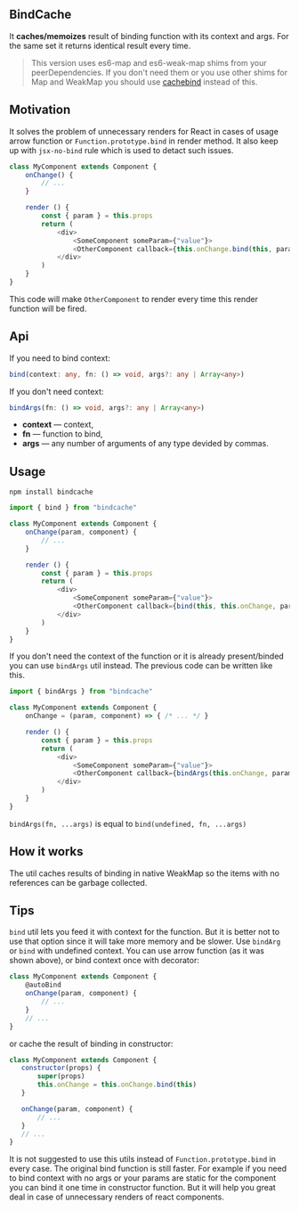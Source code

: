## BindCache ##

It **caches/memoizes** result of binding function with its context and args. For the same set it returns identical result every time.

> This version uses es6-map and es6-weak-map shims from your peerDependencies. If you don't need them or you use other shims for Map and WeakMap you should use [cachebind](https://www.npmjs.com/package/cachebind) instead of this.

## Motivation ##
It solves the problem of unnecessary renders for React in cases of usage arrow function or `Function.prototype.bind` in render method. It also keep up with `jsx-no-bind` rule which is used to detact such issues.

```javascript
class MyComponent extends Component {
    onChange() {
        // ...    
    }

    render () {
        const { param } = this.props
        return (
            <div>
                <SomeComponent someParam={"value"}>
                <OtherComponent callback={this.onChange.bind(this, param, "MyComponent")}/>
            </div>    
        )
    }
}
```
This code will make `OtherComponent` to render every time this render function will be fired.

## Api ##

If you need to bind context:
```typescript
bind(context: any, fn: () => void, args?: any | Array<any>)
```

If you don't need context:
```typescript
bindArgs(fn: () => void, args?: any | Array<any>)
```

- **context** — context,
- **fn** — function to bind,
- **args** — any number of arguments of any type devided by commas.


## Usage ##

```shell
npm install bindcache
```

```javascript
import { bind } from "bindcache"

class MyComponent extends Component {
    onChange(param, component) {
        // ...
    }

    render () {
        const { param } = this.props
        return (
            <div>
                <SomeComponent someParam={"value"}>
                <OtherComponent callback={bind(this, this.onChange, param, "MyComponent")}/>
            </div>    
        )
    }
}
```
If you don't need the context of the function or it is already present/binded you can use `bindArgs` util instead. The previous code can be written like this.

```javascript
import { bindArgs } from "bindcache"

class MyComponent extends Component {
    onChange = (param, component) => { /* ... */ }

    render () {
        const { param } = this.props
        return (
            <div>
                <SomeComponent someParam={"value"}>
                <OtherComponent callback={bindArgs(this.onChange, param, "MyComponent")}/>
            </div>    
        )
    }
}
```

`bindArgs(fn, ...args)` is equal to `bind(undefined, fn, ...args)`

## How it works ##

The util caches results of binding in native WeakMap so the items with no references can be garbage collected.

## Tips ##

`bind` util lets you feed it with context for the function. But it is better not to use that option since it will take more memory and be slower. Use `bindArg` or `bind` with undefined context. You can use arrow function (as it was shown above), or bind context once with decorator:
```javascript
class MyComponent extends Component {
    @autoBind
    onChange(param, component) {
        // ...
    }
    // ...
}
```
 or cache the result of binding in constructor:
 ```javascript
class MyComponent extends Component {
    constructor(props) {
        super(props)
        this.onChange = this.onChange.bind(this)
    }

    onChange(param, component) {
        // ...
    }
    // ...
}
```

It is not suggested to use this utils instead of `Function.prototype.bind` in every case. The original bind function is still faster. For example if you need to bind context with no args or your params are static for the component you can bind it one time in constructor function. But it will help you great deal in case of unnecessary renders of react components.